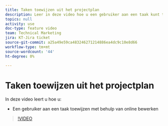 ```yaml
---
title: Taken toewijzen uit het projectplan
description: Leer in deze video hoe u een gebruiker aan een taak kunt toewijzen met behulp van online bewerken
topics: null
activity: use
doc-type: feature video
team: Technical Marketing
jira: KT-Jira ticket
source-git-commit: a25a49e59ca483246271214886ea4dc9c10e8d66
workflow-type: tm+mt
source-wordcount: '44'
ht-degree: 0%

---
```


# Taken toewijzen uit het projectplan

In deze video leert u hoe u:

* Een gebruiker aan een taak toewijzen met behulp van online bewerken

>[!VIDEO](https://video.tv.adobe.com/v/335092/?quality=12&learn=on)